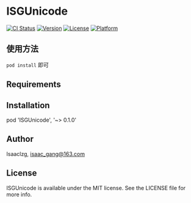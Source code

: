 # ISGUnicode

[![CI Status](https://img.shields.io/travis/Isaaclzg/ISGUnicode.svg?style=flat)](https://travis-ci.org/Isaaclzg/ISGUnicode)
[![Version](https://img.shields.io/cocoapods/v/ISGUnicode.svg?style=flat)](https://cocoapods.org/pods/ISGUnicode)
[![License](https://img.shields.io/cocoapods/l/ISGUnicode.svg?style=flat)](https://cocoapods.org/pods/ISGUnicode)
[![Platform](https://img.shields.io/cocoapods/p/ISGUnicode.svg?style=flat)](https://cocoapods.org/pods/ISGUnicode)

## 使用方法
 `pod install` 即可

## Requirements

## Installation

pod 'ISGUnicode', '~> 0.1.0'

## Author

Isaaclzg, isaac_gang@163.com

## License

ISGUnicode is available under the MIT license. See the LICENSE file for more info.
